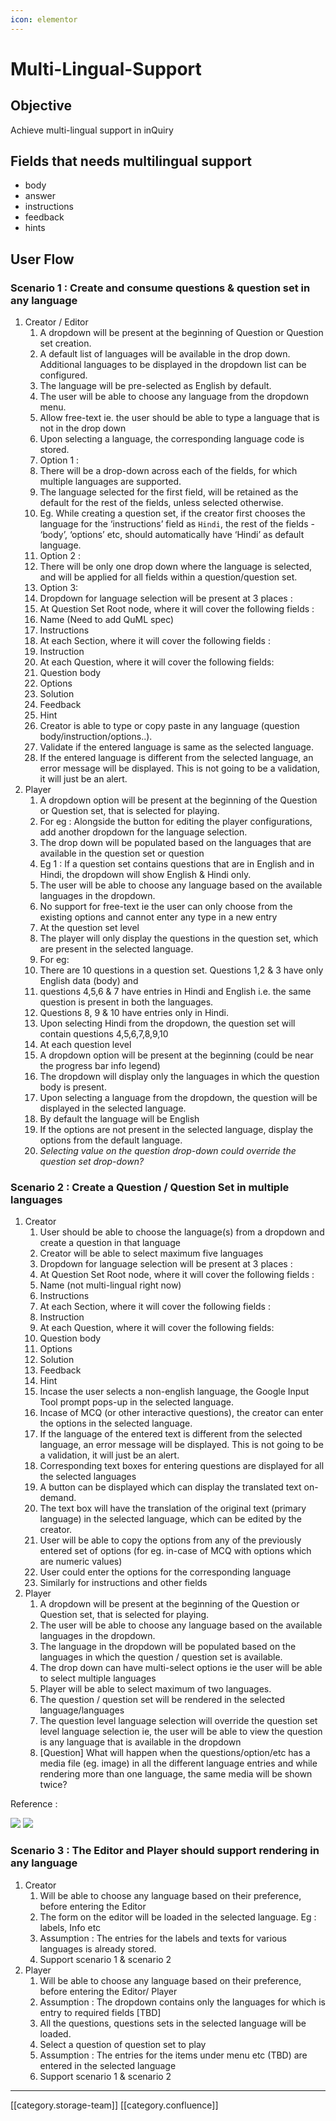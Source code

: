 ```yaml
---
icon: elementor
---
```


# Multi-Lingual-Support

## Objective

Achieve multi-lingual support in inQuiry

## Fields that needs multilingual support

* body
* answer
* instructions
* feedback
* hints

## User Flow

### Scenario 1 : Create and consume questions & question set in any language

1. Creator / Editor
   1. A dropdown will be present at the beginning of Question or Question set creation.
   2. A default list of languages will be available in the drop down. Additional languages to be displayed in the dropdown list can be configured.
   3. The language will be pre-selected as English by default.
   4. The user will be able to choose any language from the dropdown menu.
   5. Allow free-text ie. the user should be able to type a language that is not in the drop down
   6. Upon selecting a language, the corresponding language code is stored.
   7. Option 1 :
   8. There will be a drop-down across each of the fields, for which multiple languages are supported.
   9. The language selected for the first field, will be retained as the default for the rest of the fields, unless selected otherwise.&#x20;
   10. Eg. While creating a question set, if the creator first chooses the language for the ‘instructions’ field as `Hindi`, the rest of the fields - ‘body’, ‘options’ etc, should automatically have ‘Hindi’ as default language.
   11. Option 2 :
   12. There will be only one drop down where the language is selected, and will be applied for all fields within a question/question set.
   13. Option 3:
   14. Dropdown for language selection will be present at 3 places :
   15. At Question Set Root node, where it will cover the following fields :
   16. Name (Need to add QuML spec)
   17. Instructions
   18. At each Section, where it will cover the following fields :
   19. Instruction
   20. At each Question, where it will cover the following fields:
   21. Question body
   22. Options
   23. Solution
   24. Feedback
   25. Hint
   26. Creator is able to type or copy paste in any language (question body/instruction/options..).
   27. Validate if the entered language is same as the selected language.
   28. If the entered language is different from the selected language, an error message will be displayed. This is not going to be a validation, it will just be an alert.
2. Player
   1. A dropdown option will be present at the beginning of the Question or Question set, that is selected for playing.
   2. For eg : Alongside the button for editing the player configurations, add another dropdown for the language selection.
   3. The drop down will be populated based on the languages that are available in the question set or question
   4. Eg 1 : If a question set contains questions that are in English and in Hindi, the dropdown will show English & Hindi only.
   5. The user will be able to choose any language based on the available languages in the dropdown.
   6. No support for free-text ie the user can only choose from the existing options and cannot enter any type in a new entry
   7. At the question set level
   8. The player will only display the questions in the question set, which are present in the selected language.
   9. For eg:&#x20;
   10. There are 10 questions in a question set. Questions 1,2 & 3 have only English data (body) and&#x20;
   11. questions 4,5,6 & 7 have entries in Hindi and English i.e. the same question is present in both the languages.
   12. &#x20;Questions 8, 9 & 10 have entries only in Hindi.
   13. Upon selecting Hindi from the dropdown, the question set will contain questions 4,5,6,7,8,9,10
   14. At each question level
   15. A dropdown option will be present at the beginning (could be near the progress bar info legend)
   16. The dropdown will display only the languages in which the question body is present.
   17. Upon selecting a language from the dropdown, the question will be displayed in the selected language.
   18. By default the language will be English
   19. If the options are not present in the selected language, display the options from the default language.
   20. _Selecting value on the question drop-down could override the question set drop-down?_

### Scenario 2 : Create a Question / Question Set in multiple languages

1. Creator
   1. &#x20;User should be able to choose the language(s) from a dropdown and create a question in that language
   2. Creator will be able to select maximum five languages
   3. Dropdown for language selection will be present at 3 places :
   4. At Question Set Root node, where it will cover the following fields :
   5. Name (not multi-lingual right now)
   6. Instructions
   7. At each Section, where it will cover the following fields :
   8. Instruction
   9. At each Question, where it will cover the following fields:
   10. Question body
   11. Options
   12. Solution
   13. Feedback
   14. Hint
   15. Incase the user selects a non-english language, the Google Input Tool prompt pops-up in the selected language.
   16. Incase of MCQ (or other interactive questions), the creator can enter the options in the selected language.
   17. If the language of the entered text is different from the selected language, an error message will be displayed. This is not going to be a validation, it will just be an alert.
   18. Corresponding text boxes for entering questions are displayed for all the selected languages
   19. A button can be displayed which can display the translated text on-demand.
   20. The text box will have the translation of the original text (primary language) in the selected language, which can be edited by the creator.
   21. User will be able to copy the options from any of the previously entered set of options (for eg. in-case of MCQ with options which are numeric values)
   22. User could enter the options for the corresponding language
   23. Similarly for instructions and other fields
2. Player
   1. A dropdown will be present at the beginning of the Question or Question set, that is selected for playing.
   2. The user will be able to choose any language based on the available languages in the dropdown.
   3. The language in the dropdown will be populated based on the languages in which the question / question set is available.
   4. The drop down can have multi-select options ie the user will be able to select multiple languages
   5. Player will be able to select maximum of two languages.
   6. The question / question set will be rendered in the selected language/languages
   7. The question level language selection will override the question set level language selection ie, the user will be able to view the question is any language that is available in the dropdown
   8. \[Question] What will happen when the questions/option/etc has a media file (eg. image) in all the different language entries and while rendering more than one language, the same media will be shown twice?

Reference :

![](<../../../../.gitbook/assets/Screenshot 2023-02-23 at 11.31.55 AM.png>) ![](<../../../../.gitbook/assets/Screenshot 2023-02-23 at 11.47.55 AM.png>)

### Scenario 3 : The Editor and Player should support rendering in any language

1. Creator
   1. Will be able to choose any language based on their preference, before entering the Editor
   2. The form on the editor will be loaded in the selected language. Eg : labels, Info etc
   3. Assumption : The entries for the labels and texts for various languages is already stored.
   4. Support scenario 1 & scenario 2
2. Player
   1. Will be able to choose any language based on their preference, before entering the Editor/ Player
   2. Assumption : The dropdown contains only the languages for which is entry to required fields \[TBD]
   3. All the questions, questions sets in the selected language will be loaded.
   4. Select a question of question set to play
   5. Assumption : The entries for the items under menu etc (TBD) are entered in the selected language
   6. Support scenario 1 & scenario 2

***

\[\[category.storage-team]] \[\[category.confluence]]
